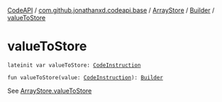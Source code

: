 [CodeAPI](../../../index.md) / [com.github.jonathanxd.codeapi.base](../../index.md) / [ArrayStore](../index.md) / [Builder](index.md) / [valueToStore](.)

# valueToStore

`lateinit var valueToStore: `[`CodeInstruction`](../../../com.github.jonathanxd.codeapi/-code-instruction.md)

`fun valueToStore(value: `[`CodeInstruction`](../../../com.github.jonathanxd.codeapi/-code-instruction.md)`): `[`Builder`](index.md)

See [ArrayStore.valueToStore](../value-to-store.md)

